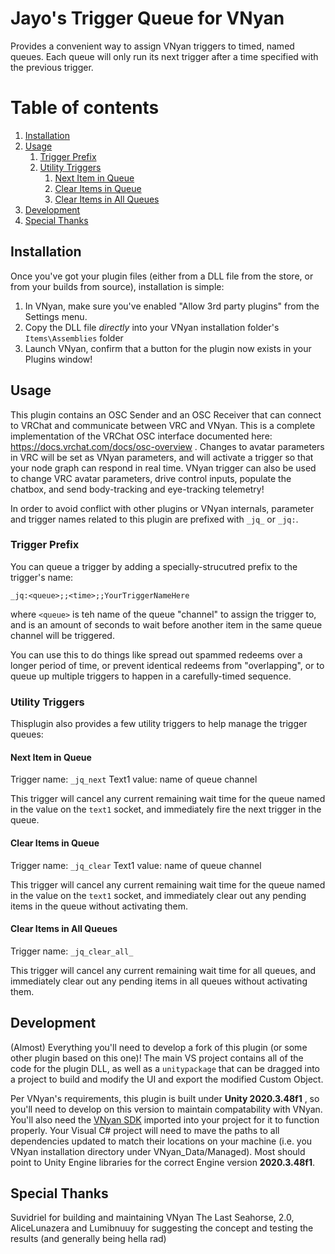 # Jayo's Trigger Queue for VNyan

Provides a convenient way to assign VNyan triggers to timed, named queues. Each queue will only run its next trigger after a time specified with the previous trigger.  

# Table of contents
1. [Installation](#installation)
2. [Usage](#usage)
    1. [Trigger Prefix](#trigger-prefix)
    1. [Utility Triggers](#utility-triggers)
        1. [Next Item in Queue](#next-item-in-queue)
        2. [Clear Items in Queue](#clear-items-in-queue)
        3. [Clear Items in All Queues](#clear-items-in-all-queues)
3. [Development](#development)
4. [Special Thanks](#special-thanks) 

## Installation
Once you've got your plugin files (either from a DLL file from the store, or from your builds from source), installation is simple:

1. In VNyan, make sure you've enabled "Allow 3rd party plugins" from the Settings menu.
2. Copy the DLL file _directly_ into your VNyan installation folder's `Items\Assemblies` folder
3. Launch VNyan, confirm that a button for the plugin now exists in your Plugins window!

## Usage

This plugin contains an OSC Sender and an OSC Receiver that can connect to VRChat and communicate between VRC and VNyan.
This is a complete implementation of the VRChat OSC interface documented here: https://docs.vrchat.com/docs/osc-overview .
Changes to avatar parameters in VRC will be set as VNyan parameters, and will activate a trigger so that your node graph can respond in real time.
VNyan trigger can also be used to change VRC avatar parameters, drive control inputs, populate the chatbox, and send body-tracking and eye-tracking telemetry!

In order to avoid conflict with other plugins or VNyan internals, parameter and trigger names related to this plugin are prefixed with `_jq_` or `_jq:`.

### Trigger Prefix

You can queue a trigger by adding a specially-strucutred prefix to the trigger's name:

`_jq:<queue>;;<time>;;YourTriggerNameHere`

where `<queue>` is teh name of the queue "channel" to assign the trigger to, and <time> is an amount of seconds to wait before another item in the same queue channel will be triggered.

You can use this to do things like spread out spammed redeems over a longer period of time, or prevent identical redeems from "overlapping", or to queue up multiple triggers to happen in a carefully-timed sequence.

### Utility Triggers

Thisplugin also provides a few utility triggers to help manage the trigger queues:

#### Next Item in Queue

Trigger name: `_jq_next`
Text1 value: name of queue channel

This trigger will cancel any current remaining wait time for the queue named in the value on the `text1` socket, and immediately fire the next trigger in the queue.

#### Clear Items in Queue

Trigger name: `_jq_clear`
Text1 value: name of queue channel

This trigger will cancel any current remaining wait time for the queue named in the value on the `text1` socket, and immediately clear out any pending items in the queue without activating them.

#### Clear Items in All Queues

Trigger name: `_jq_clear_all_`

This trigger will cancel any current remaining wait time for all queues, and immediately clear out any pending items in all queues without activating them.

## Development
(Almost) Everything you'll need to develop a fork of this plugin (or some other plugin based on this one)!  The main VS project contains all of the code for the plugin DLL, as well as a `unitypackage` that can be dragged into a project to build and modify the UI and export the modified Custom Object.

Per VNyan's requirements, this plugin is built under **Unity 2020.3.48f1** , so you'll need to develop on this version to maintain compatability with VNyan.
You'll also need the [VNyan SDK](https://suvidriel.itch.io/vnyan) imported into your project for it to function properly.
Your Visual C# project will need to mave the paths to all dependencies updated to match their locations on your machine (i.e. you VNyan installation directory under VNyan_Data/Managed).  Most should point to Unity Engine libraries for the correct Engine version **2020.3.48f1**.

## Special Thanks

Suvidriel for building and maintaining VNyan
The Last Seahorse, 2.0, AliceLunazera and Lumibnuuy for suggesting the concept and testing the results (and generally being hella rad)